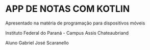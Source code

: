 # APP DE NOTAS COM KOTLIN


Apresentado na matéria de programação para dispositivos móveis

Instituto Federal do Paraná - Campus Assis Chateaubriand

Aluno Gabriel José Scaranello
